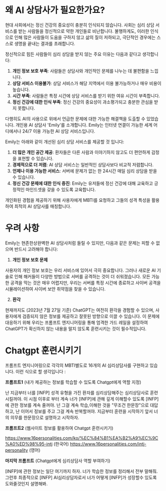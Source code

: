 # 왜 AI 상담사가 필요한가요?
현대 사회에서는 정신 건강의 중요성이 충분히 인식되지 않습니다. 사회는 심리 상담 서비스를 받는 사람들을 정신적으로 약한 개인들로 비난합니다.
불행하게도, 이러한 인식으로 인해 많은 사람들이 도움을 구하지 않고 삶의 질이 저하되고, 극단적인 경우에는 스스로 생명을 끝내는 결과를 초래합니다.

정신적으로 힘든 사람들이 심리 상담을 받지 않는 주요 이유는 다음과 같다고 생각합니다:
1. **개인 정보 보호 부족**: 사람들은 상담사와 개인적인 문제를 나누는 데 불편함을 느낍니다.
2. **상담 서비스 이용불가**: 상담 서비스가 해당 지역에서 이용 불가능하거나 매우 비용이 높습니다.
3. **시간 부족**: 사람들은 특정 시간에 상담 서비스를 받기 위한 여유 시간이 부족합니다.
4. **정신 건강에 대한 인식 부족**: 정신 건강의 중요성이 과소평가되고 충분한 관심을 받지 못합니다.

다행히도 AI의 사용으로 위에서 언급한 문제에 대한 가능한 해결책을 도출할 수 있었습니다.
개인용 AI 상담사 'Emily'를 소개합니다.
Emily는 인터넷 연결이 가능한 세계 어디에서나 24/7 이용 가능한 AI 상담 서비스입니다.

Emily는 아래와 같이 개선된 심리 상담 서비스를 제공할 것 입니다:
1. **더 많은 개인 공간 제공**: 환자들은 다른 사람과 이야기하지 않고도 더 편안하게 감정을 표현할 수 있습니다.
2. **경제적으로 더 저렴**: AI 상담 서비스는 일반적인 상담사보다 비교적 저렴합니다.
3. **언제나 이용 가능한 서비스**: 서버에 문제가 없는 한 24시간 매일 심리 상담을 받을 수 있습니다.
4. **정신 건강 문제에 대한 인식 증진**: Emily는 유저들에 정신 건강에 대해 교육하고 긍정적인 마인드셋을 갖을 수 있도록 교육합니다.

개인화된 경험을 제공하기 위해 사용자에게 MBTI를 요청하고 그들의 성격 특성을 활용하여 최적의 AI 상담사를 매칭합니다.


# 우려 사항

Emily는 현존한상완벽한 AI 상담사처럼 들릴 수 있지만, 다음과 같은 문제는 피할 수 없으며 반드시 고려해야 합니다:

1. **개인 정보 보호 문제**

사용자의 개인 정보 보호는 우리 서비스에 있어서 극히 중요합니다. 그러나 새로운 AI 기술로 인해 해커들이 다양한 방법으로 서버를 공격하는 것이 더 쉬워졌습니다.
모든 가능한 공격을 막는 것은 매우 어렵지만, 우리는 서버를 특정 시간에 종료하고 사이버 공격을 시뮬레이션하여 사이버 보안 취약점을 찾을 수 있습니다.

2. **환각**

현재까지도 (2023년 7월 27일 기준) ChatGPT는 여전히 환각을 경험할 수 있으며, 사용자에게 검증되지 않은 정보를 제공하고 잘못된 방향으로 이끌 수 있습니다.
이 문제에 대응하기 위해 우리는 프롬프트 엔지니어링을 통해 엄격한 가드 레일을 설정하여 ChatGPT가 확신하지 않는 내용을 말지 않도록 훈련시키는 것이 필수적입니다.


# Chatgpt 훈련시키기
프롬프트 엔지니어링으로 각각의 MBTI별도로 16개의 AI 심리상담사를 구현하고 있습니다. 이런 식으로 할 생각입니다 :

**프롬프트1** (내가 제공하는 정보를 학습할 수 있도록 Chatgpt에게 역할 지정)

난 지금부터 너를 [INFP] 성격 유형을 가진 환자를  심리상담해주는 심리상담사로 훈련시킬꺼야. 이 시점 이후로 부터 계속 너가 [INFP]에 관해 깊게 이해할수 있도록 [INFP]에 관한 정보를 계속 줄꺼야. 넌 그걸 계속 학습,이해한 것을 "무조건 한문장"으로 대답하고, 난 이어서 정보를 주고 그걸 계속 반복할꺼야. 지금부터 훈련을 시작하기 앞서 너의 의무를 한문장으로 설명하고 시작하자.



**프롬프트2**  (웹사이트 정보를 활용하여 Chatgpt 훈련시키기)

https://www.16personalities.com/ko/%EC%84%B1%EA%B2%A9%EC%9C%A0%ED%98%95-intj (한국어)
https://www.16personalities.com/intj-personality (영어)


**마지막 프롬프트** (Chatgpt에게 심리상담사 역할 부여하기) 

[INFP]에 관한 정보는 일단 여기까지 하자.  너가 학습한 정보를 정리해서 전부 말해줘. 그런후 최종적으로 [INFP] AI심리상담자로서 너가 어떻게 [INFP]가 성장할수 있도록 도와줄것인지 설명해봐.
